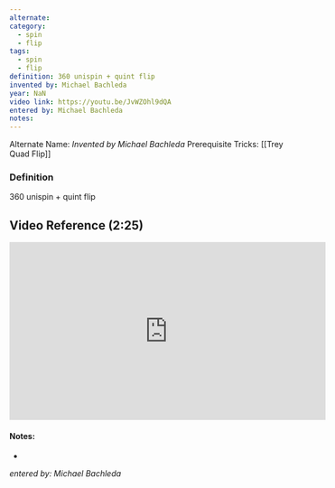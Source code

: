 ```yaml
---
alternate: 
category:
  - spin
  - flip
tags:
  - spin
  - flip
definition: 360 unispin + quint flip
invented by: Michael Bachleda
year: NaN
video link: https://youtu.be/JvWZOhl9dQA
entered by: Michael Bachleda
notes: 
---
```

Alternate Name: 
*Invented by Michael Bachleda*
Prerequisite Tricks: [[Trey Quad Flip]]

### Definition
360 unispin + quint flip

## Video Reference (2:25)

<iframe width="560" height="315" src="https://www.youtube.com/embed/JvWZOhl9dQA?si=kgFMelPkEtaUPtuc" title="YouTube video player" frameborder="0" allow="accelerometer; autoplay; clipboard-write; encrypted-media; gyroscope; picture-in-picture; web-share" referrerpolicy="strict-origin-when-cross-origin" allowfullscreen></iframe>


#### Notes:
- 
*entered by: Michael Bachleda*
